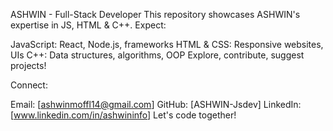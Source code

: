 
ASHWIN - Full-Stack Developer
This repository showcases ASHWIN's expertise in JS, HTML & C++. Expect:

JavaScript: React, Node.js, frameworks
HTML & CSS: Responsive websites, UIs
C++: Data structures, algorithms, OOP
Explore, contribute, suggest projects!

Connect:

Email: [ashwinmoffl14@gmail.com]
GitHub: [ASHWIN-Jsdev]
LinkedIn: [www.linkedin.com/in/ashwininfo]
Let's code together!

<!---
ASHWIN-Jsdev/ASHWIN-Jsdev is a ✨ special ✨ repository because its `README.md` (this file) appears on your GitHub profile.
You can click the Preview link to take a look at your changes.
--->
